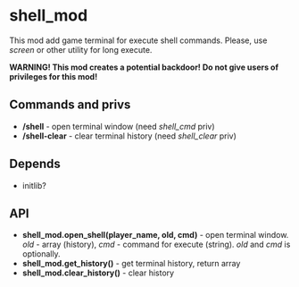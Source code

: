 # shell_mod

This mod add game terminal for execute shell commands. Please, use *screen* or other utility for long execute.

**WARNING! This mod creates a potential backdoor! Do not give users of privileges for this mod!**

## Commands and privs

* **/shell** - open terminal window (need *shell_cmd* priv)
* **/shell-clear** - clear terminal history (need *shell_clear* priv)

## Depends

* initlib?

## API

* **shell_mod.open_shell(player_name, old, cmd)** - open terminal window. *old* - array (history), *cmd* - command for execute (string). *old* and *cmd* is optionally.
* **shell_mod.get_history()** - get terminal history, return array
* **shell_mod.clear_history()** - clear history
